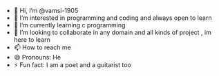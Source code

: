 - 👋 Hi, I’m @vamsi-1905
- 👀 I’m interested in programming and coding and always open to learn
- 🌱 I’m currently learning c programming 
- 💞️ I’m looking to collaborate in any domain and all kinds of project , im here to learn
- 📫 How to reach me 
- 😄 Pronouns: He
- ⚡ Fun fact: I am a poet and a guitarist too
<!---
vamsi-1905/vamsi-1905 is a ✨ special ✨ repository because its `README.md` (this file) appears on your GitHub profile.
You can click the Preview link to take a look at your changes.
--->
